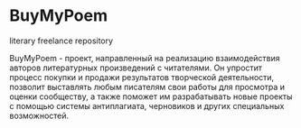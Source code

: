 # BuyMyPoem
literary freelance repository

BuyMyPoem - проект, направленный на реализацию взаимодействия авторов литературных произведений с читателями. 
Он упростит процесс покупки и продажи результатов творческой деятельности, позволит выставлять любым писателям 
свои работы для просмотра и оценки сообществу, а также поможет им разрабатывать новые проекты с помощью системы 
антиплагиата, черновиков и других специальных возможностей.

